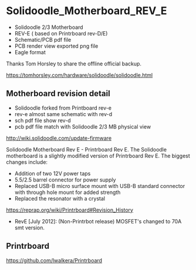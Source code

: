 # Solidoodle_Motherboard_REV_E
* Solidoodle 2/3 Motherboard 
* REV-E ( based on Printrboard rev-D/E) 
* Schematic/PCB pdf file
* PCB render view exported png file
* Eagle format

Thanks Tom Horsley to share the offline official backup.

https://tomhorsley.com/hardware/solidoodle/solidoodle.html


## Motherboard revision detail
* Solidoodle forked from Printboard rev-e
* rev-e almost same schematic with rev-d
* sch pdf file show rev-d
* pcb pdf file match with Solidoodle 2/3 MB physical view

http://wiki.solidoodle.com/update-firmware

Solidoodle Motherboard Rev E - Printrboard Rev E.
The Solidoodle motherboard is a slightly modified version of Printrboard Rev E. 
The biggest changes include:
* Addition of two 12V power taps
* 5.5/2.5 barrel connector for power supply
* Replaced USB-B micro surface mount with USB-B standard connector with through hole mount for added strength
* Replaced the resonator with a crystal

https://reprap.org/wiki/Printrboard#Revision_History

* RevE [July 2012]: (Non-Printrbot release) MOSFET's changed to 70A smt version.

## Printrboard
https://github.com/lwalkera/Printrboard
